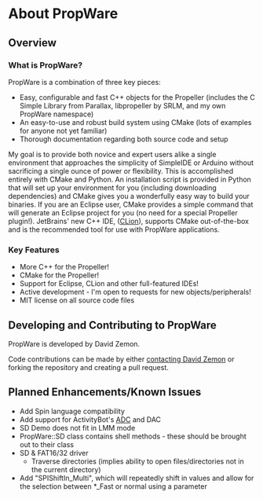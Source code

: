 About PropWare
==============

Overview
--------

### What is PropWare?
PropWare is a combination of three key pieces:
* Easy, configurable and fast C++ objects for the Propeller (includes the C Simple Library from
  Parallax, libpropeller by SRLM, and my own PropWare namespace)
* An easy-to-use and robust build system using CMake (lots of examples for anyone not yet familiar)
* Thorough documentation regarding both source code and setup

My goal is to provide both novice and expert users alike a single environment
that approaches the simplicity of SimpleIDE or Arduino without sacrificing a
single ounce of power or flexibility. This is accomplished entirely with CMake
and Python. An installation script is provided in Python that will set up your
environment for you (including downloading dependencies) and CMake gives you a
wonderfully easy way to build your binaries. If you are an Eclipse user, CMake
provides a simple command that will generate an Eclipse project for you (no need
for a special Propeller plugin!). JetBrains' new C++ IDE, ([CLion](http://www.jetbrains.com/clion/)),
supports CMake out-of-the-box and is the recommended tool for use with PropWare
applications.

### Key Features
* More C++ for the Propeller!
* CMake for the Propeller!
* Support for Eclipse, CLion and other full-featured IDEs!
* Active development - I'm open to requests for new objects/peripherals!
* MIT license on all source code files

Developing and Contributing to PropWare
---------------------------------------
PropWare is developed by David Zemon.

Code contributions can be made by either 
[contacting David Zemon](http://david.zemon.name/professional/contact.shtml) or forking 
the repository and creating a pull request.

Planned Enhancements/Known Issues
---------------------------------
* Add Spin language compatibility
* Add support for ActivityBot's [ADC](http://www.ti.com/lit/ds/symlink/adc124s021.pdf) and DAC
* SD Demo does not fit in LMM mode
* PropWare::SD class contains shell methods - these should be brought out to their class
* SD & FAT16/32 driver
  * Traverse directories (implies ability to open files/directories not in the current 
    directory)
* Add "SPIShiftIn_Multi", which will repeatedly shift in values and allow for the selection 
  between \*_Fast or normal using a parameter
